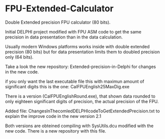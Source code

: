 # FPU-Extended-Calculator
Double Extended precision FPU calculator (80 bits).

Initial DELPHI project modified with FPU ASM code to get the same precision in data presentation than in the data calculation.

Usually modern Windows platforms works inside with double extended precision (80 bits) but for data presentation limits them to doubled precision only (64 bits). 

Take a look the new repository: Extended-precision-in-Delphi for changes in the new code.

if you only want the last executable file this with maximun amount of significant digits this is the one: CalFPUEnglish25MaxDig.exe

There is a version (CalFPUEnglishRound.exe), that shown data rounded to only eighteen significant digits of precision, the actual precision of the FPU.

Added file: ChangesInThecomledDELPHIcodeToGetExtendedPrecision.txt to explain the improve code in the new version 2.1

Both versions are obteined compiling with SysUtils.dcu modified with the new code. There is a new repository with this file. 
